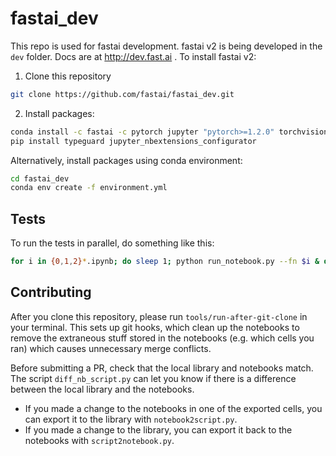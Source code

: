 # fastai_dev

This repo is used for fastai development. fastai v2 is being developed in the `dev` folder. Docs are at http://dev.fast.ai . To install fastai v2:

1. Clone this repository

```bash
git clone https://github.com/fastai/fastai_dev.git
```
2. Install packages:

```bash
conda install -c fastai -c pytorch jupyter "pytorch>=1.2.0" torchvision matplotlib pandas requests pyyaml fastprogress pillow pip scikit-learn scipy spacy
pip install typeguard jupyter_nbextensions_configurator
```
Alternatively, install packages using conda environment:

```bash
cd fastai_dev
conda env create -f environment.yml
```

## Tests

To run the tests in parallel, do something like this:

```bash
for i in {0,1,2}*.ipynb; do sleep 1; python run_notebook.py --fn $i & done
```

## Contributing

After you clone this repository, please run `tools/run-after-git-clone` in your terminal. This sets up git hooks, which clean up the notebooks to remove the extraneous stuff stored in the notebooks (e.g. which cells you ran) which causes unnecessary merge conflicts.

Before submitting a PR, check that the local library and notebooks match. The script `diff_nb_script.py` can let you know if there is a difference between the local library and the notebooks.
* If you made a change to the notebooks in one of the exported cells, you can export it to the library with `notebook2script.py`.
* If you made a change to the library, you can export it back to the notebooks with `script2notebook.py`.

